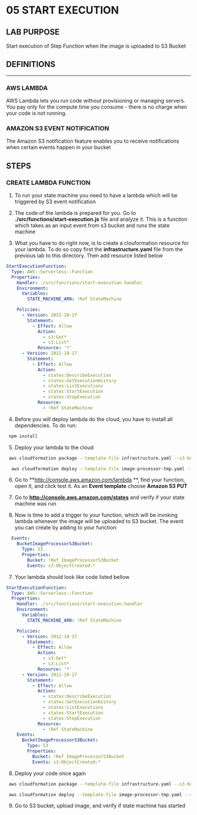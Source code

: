 # 05 START EXECUTION

## LAB PURPOSE

Start execution of Step Function when the image is uploaded to S3 Bucket

## DEFINITIONS
----

### AWS LAMBDA

AWS Lambda lets you run code without provisioning or managing servers. You pay only for the compute time you consume - there is no charge when your code is not running.

### AMAZON S3 EVENT NOTIFICATION

The Amazon S3 notification feature enables you to receive notifications when certain events happen in your bucket

## STEPS

### CREATE LAMBDA FUNCTION

1. To run your state machine you need to have a lambda which will be triggered by S3 event notification

2. The code of the lambda is prepared for you. Go to **./src/functions/start-execution.js** file and analyze it. This is a function which takes as an input event from s3 bucket and runs the state machine

3. What you have to do right now, is to create a clouformation resource for your lambda. To do so copy first the **infrastructure.yaml** file from the previous lab to this directory. Then add resource listed below


```yaml
StartExecutionFunction:
  Type: AWS::Serverless::Function
  Properties:
    Handler: ./src/functions/start-execution.handler
    Environment:
      Variables:
        STATE_MACHINE_ARN: !Ref StateMachine

    Policies:
      - Version: 2012-10-17
        Statement:
          - Effect: Allow
            Action:
              - s3:Get*
              - s3:List*
            Resource: '*'
      - Version: 2012-10-17
        Statement:
          - Effect: Allow
            Action:
              - states:DescribeExecution
              - states:GetExecutionHistory
              - states:ListExecutions
              - states:StartExecution
              - states:StopExecution
            Resource:
              - !Ref StateMachine
```

4. Before you will deploy lambda do the cloud, you have to install all dependencies. To do run:

```bash
 npm install
```

5. Deploy your lambda to the cloud

```bash
 aws cloudformation package --template-file infrastructure.yaml --s3-bucket $ARTIFACT_BUCKET --output-template-file image-processor-tmp.yaml
```

```bash
  aws cloudformation deploy --template-file image-processor-tmp.yaml --stack-name $PROJECT_NAME --capabilities CAPABILITY_NAMED_IAM --parameter-overrides ProjectName=$PROJECT_NAME Environment=$ENVIRONMENT
```

6. Go to **http://console.aws.amazon.com/lambda **, find your function, open it, and click test it. As an **Event template** choose **Amazon S3 PUT**

7. Go to **http://console.aws.amazon.com/states** and verify if your state machine was run

8. Now is time to add a trigger to your function, which will be invoking lambda whenever the image will be uploaded to S3 bucket. The event you can create by adding to your function:
```yaml
  Events:
    BucketImageProcessorS3Bucket:
      Type: S3
      Properties:
        Bucket: !Ref ImageProcessorS3Bucket
        Events: s3:ObjectCreated:*
```


7. Your lambda should look like code listed bellow

```yaml
StartExecutionFunction:
  Type: AWS::Serverless::Function
  Properties:
    Handler: ./src/functions/start-execution.handler
    Environment:
      Variables:
        STATE_MACHINE_ARN: !Ref StateMachine

    Policies:
      - Version: 2012-10-17
        Statement:
          - Effect: Allow
            Action:
              - s3:Get*
              - s3:List*
            Resource: '*'
      - Version: 2012-10-17
        Statement:
          - Effect: Allow
            Action:
              - states:DescribeExecution
              - states:GetExecutionHistory
              - states:ListExecutions
              - states:StartExecution
              - states:StopExecution
            Resource:
              - !Ref StateMachine
    Events:
      BucketImageProcessorS3Bucket:
        Type: S3
        Properties:
          Bucket: !Ref ImageProcessorS3Bucket
          Events: s3:ObjectCreated:*
```

8. Deploy your code once again

```bash
 aws cloudformation package --template-file infrastructure.yaml --s3-bucket $ARTIFACT_BUCKET --output-template-file image-processor-tmp.yaml
```

```bash
 aws cloudformation deploy --template-file image-processor-tmp.yaml --stack-name $PROJECT_NAME --capabilities CAPABILITY_NAMED_IAM --parameter-overrides ProjectName=$PROJECT_NAME Environment=$ENVIRONMENT
```

9. Go to S3 bucket, upload image, and verify if state machine has started